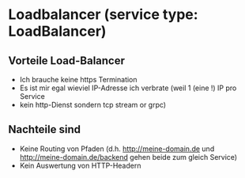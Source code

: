 # Loadbalancer (service type: LoadBalancer) 

## Vorteile Load-Balancer 

  * Ich brauche keine https Termination
  * Es ist mir egal wieviel IP-Adresse ich verbrate (weil 1 (eine !) IP pro Service
  * kein http-Dienst sondern tcp stream or grpc)

## Nachteile sind 

  * Keine Routing von Pfaden (d.h. http://meine-domain.de und http://meine-domain.de/backend gehen beide zum gleich Service)
  * Kein Auswertung von HTTP-Headern 


